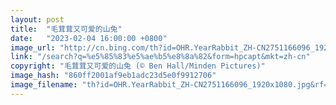 ```yaml
---
layout: post
title:  "毛茸茸又可爱的山兔"
date:   "2023-02-04 16:00:00 +0800"
image_url: "http://cn.bing.com/th?id=OHR.YearRabbit_ZH-CN2751166096_1920x1080.jpg&rf=LaDigue_1920x1080.jpg&pid=hp"
link: "/search?q=%e5%85%83%e5%ae%b5%e8%8a%82&form=hpcapt&mkt=zh-cn"
copyright: "毛茸茸又可爱的山兔 (© Ben Hall/Minden Pictures)"
image_hash: "860ff2001af9eb1adc23d5e0f9912706"
image_filename: "th?id=OHR.YearRabbit_ZH-CN2751166096_1920x1080.jpg&rf=LaDigue_1920x1080.jpg&pid=hp"
---
```

